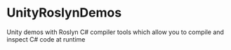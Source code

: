 # UnityRoslynDemos

Unity demos with Roslyn C# compiler tools which allow you to compile and inspect C# code at runtime
